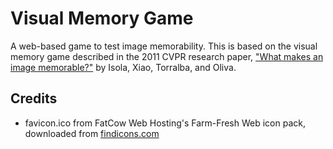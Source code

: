Visual Memory Game
==================

A web-based game to test image memorability.  This is based on the visual memory game described in the 2011 CVPR research paper, ["What makes an image memorable?"](http://web.mit.edu/phillipi/Public/WhatMakesAnImageMemorable/) by Isola, Xiao, Torralba, and Oliva.

Credits
-------
* favicon.ico from FatCow Web Hosting's Farm-Fresh Web icon pack, downloaded from [findicons.com](http://findicons.com/icon/164121/lightbulb?id=426957)

